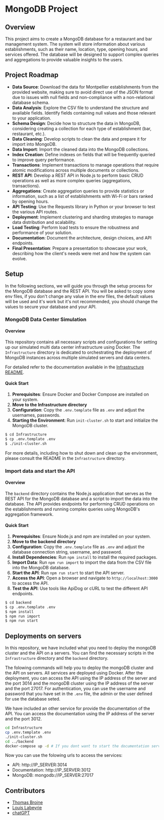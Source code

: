 # MongoDB Project

## Overview

This project aims to create a MongoDB database for a restaurant and bar management system. The system will store information about various establishments, such as their name, location, type, opening hours, and services offered. The database will be designed to support complex queries and aggregations to provide valuable insights to the users.

## Project Roadmap

- **Data Source**: Download the data for Montpellier establishments from the provided website, making sure to avoid direct use of the JSON format due to issues with null fields and non-compliance with a non-relational database schema.
- **Data Analysis**: Explore the CSV file to understand the structure and available fields. Identify fields containing null values and those relevant to your application.
- **Schema Design**: Decide how to structure the data in MongoDB, considering creating a collection for each type of establishment (bar, restaurant, etc.).
- **Data Cleaning**: Develop scripts to clean the data and prepare it for import into MongoDB.
- **Data Import**: Import the cleaned data into the MongoDB collections.
- **Index Creation**: Define indexes on fields that will be frequently queried to improve query performance.
- **Transactions**: Implement transactions to manage operations that require atomic modifications across multiple documents or collections.
- **REST API**: Develop a REST API in Node.js to perform basic CRUD operations as well as more complex queries (aggregations, transactions).
- **Aggregations**: Create aggregation queries to provide statistics or information, such as a list of establishments with Wi-Fi or bars ranked by opening hours.
- **API Testing**: Use the Requests library in Python or your browser to test the various API routes.
- **Deployment**: Implement clustering and sharding strategies to manage data distribution and scalability.
- **Load Testing**: Perform load tests to ensure the robustness and performance of your solution.
- **Documentation**: Document the architecture, design choices, and API endpoints.
- **Final Presentation**: Prepare a presentation to showcase your work, describing how the client's needs were met and how the system can evolve.

## Setup

In the following sections, we will guide you through the setup process for the MongoDB database and the REST API.
You will be asked to copy some env files, if you don't change any value in the env files, the default values will be used and it's work but it's not recommended, you should change the values to secure your database and your API.

### MongoDB Data Center Simulation

#### Overview

This repository contains all necessary scripts and configurations for setting up our simulated multi data center infrastructure using Docker. The `Infrastructure` directory is dedicated to orchestrating the deployment of MongoDB instances across multiple simulated servers and data centers.

For detailed refer to the documentation available in the [Infrastructure README](./Infrastructure/README.md).

#### Quick Start

1. **Prerequisites**: Ensure Docker and Docker Compose are installed on your system.
2. **Move to the Infrastructure directory**
3. **Configuration**: Copy the `.env.template` file as `.env` and adjust the usernames, passwords.
4. **Starting the Environment**: Run `init-cluster.sh` to start and initialize the MongoDB cluster.

```bash
$ cd Infrastructure
$ cp .env.template .env
$ ./init-cluster.sh
```

For more details, including how to shut down and clean up the environment, please consult the README in the `Infrastructure` directory.

### Import data and start the API

#### Overview

The `backend` directory contains the Node.js application that serves as the REST API for the MongoDB database and a script to import the data into the database. The API provides endpoints for performing CRUD operations on the establishments and running complex queries using MongoDB's aggregation framework.

#### Quick Start

1. **Prerequisites**: Ensure Node.js and npm are installed on your system.
1. **Move to the backend directory**
1. **Configuration**: Copy the `.env.template` file as `.env` and adjust the database connection string, username, and password.
1. **Install Dependencies**: Run `npm install` to install the required packages.
1. **Import Data**: Run `npm run import` to import the data from the CSV file into the MongoDB database.
1. **Start the API**: Run `npm run start` to start the API server.
1. **Access the API**: Open a browser and navigate to `http://localhost:3000` to access the API.
1. **Test the API**: Use tools like ApiDog or cURL to test the different API endpoints.

```bash
$ cd backend
$ cp .env.template .env
$ npm install
$ npm run import
$ npm run start
```

## Deployments on servers

In this repository, we have included what you need to deploy the mongoDB cluster and the API on a servers. You can find the necessary scripts in the `Infrastructure` directory and the `backend` directory.

The folowing commands will help you to deploy the mongoDB cluster and the API on servers. All services are deployed using Docker.
After the deployment, you can access the API using the IP address of the server and the port 3014 and the mongoDB cluster using the IP address of the server and the port 27017. For authentication, you can use the username and password that you have set in the `.env` file, the admin or the user defined for use the database seted.

We have included an other service for provide the documentation of the API. You can access the documentation using the IP address of the server and the port 3012.

```bash
cd Infrastructure
cp .env.template .env
./init-cluster.sh
cd ../backend
docker-compose up -d # If you dont want to start the documentation service you can use docker-compose up -d service_api
```

Now you can use the folowing urls to access the services:
- API: http://IP_SERVER:3014
- Documentation: http://IP_SERVER:3012
- MongoDB: mongodb://IP_SERVER:27017


## Contributors

- [Thomas Broine](https://github.com/thomasbroine)
- [Louis Labeyrie](https://github.com/Razano26)
- [chatGPT](https://chat.openai.com)